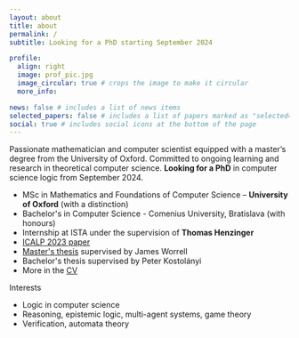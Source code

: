```yaml
---
layout: about
title: about
permalink: /
subtitle: Looking for a PhD starting September 2024

profile:
  align: right
  image: prof_pic.jpg
  image_circular: true # crops the image to make it circular
  more_info:

news: false # includes a list of news items
selected_papers: false # includes a list of papers marked as "selected={true}"
social: true # includes social icons at the bottom of the page
---
```



Passionate mathematician and computer scientist equipped with a master’s degree from the University of Oxford. Committed to ongoing learning and research in theoretical computer science. **Looking for a PhD** in computer science logic from September 2024.

- MSc in Mathematics and Foundations of Computer Science – **University of Oxford** (with a distinction)
- Bachelor's in Computer Science - Comenius University, Bratislava (with honours)
- Internship at ISTA under the supervision of **Thomas Henzinger**
- [ICALP 2023 paper](https://drops.dagstuhl.de/entities/document/10.4230/LIPIcs.ICALP.2023.129)
- [Master's thesis](https://ora.ox.ac.uk/objects/uuid:a23ad776-81d2-4fcb-8c63-4923295ab0c5) supervised by James Worrell
- Bachelor's thesis supervised by Peter Kostolányi
- More in the [CV](/cv)


Interests

- Logic in computer science
- Reasoning, epistemic logic, multi-agent systems, game theory
- Verification, automata theory
